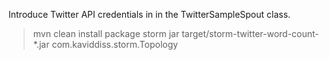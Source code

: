 Introduce Twitter API credentials in in the TwitterSampleSpout class.

> mvn clean install package
> storm jar target/storm-twitter-word-count-*.jar com.kaviddiss.storm.Topology 


